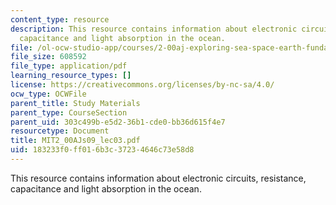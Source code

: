 ```yaml
---
content_type: resource
description: This resource contains information about electronic circuits, resistance,
  capacitance and light absorption in the ocean.
file: /ol-ocw-studio-app/courses/2-00aj-exploring-sea-space-earth-fundamentals-of-engineering-design-spring-2009/183233f0ff016b3c37234646c73e58d8_MIT2_00AJs09_lec03.pdf
file_size: 608592
file_type: application/pdf
learning_resource_types: []
license: https://creativecommons.org/licenses/by-nc-sa/4.0/
ocw_type: OCWFile
parent_title: Study Materials
parent_type: CourseSection
parent_uid: 303c499b-e5d2-36b1-cde0-bb36d615f4e7
resourcetype: Document
title: MIT2_00AJs09_lec03.pdf
uid: 183233f0-ff01-6b3c-3723-4646c73e58d8
---
```

This resource contains information about electronic circuits, resistance, capacitance and light absorption in the ocean.